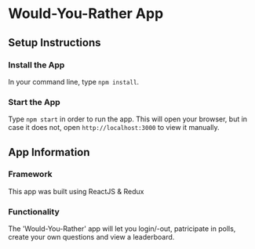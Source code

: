 # Would-You-Rather App

## Setup Instructions

### Install the App

In your command line, type `npm install`.

### Start the App

Type `npm start` in order to run the app. This will open your browser, but in case it does not, open `http://localhost:3000` to view it manually.


## App Information

### Framework

This app was built using ReactJS & Redux

### Functionality

The 'Would-You-Rather' app will let you login/-out, patricipate in polls, create your own questions and view a leaderboard.